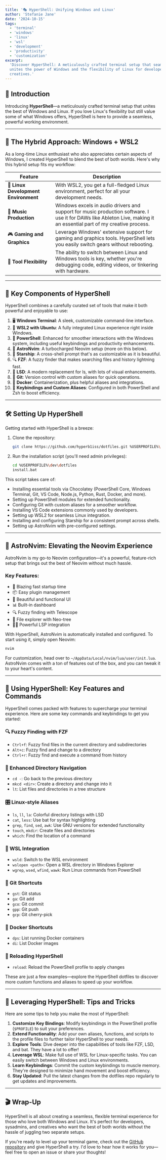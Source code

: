 ```yaml
---
title: '🎭 HyperShell: Unifying Windows and Linux'
author: 'Stefanie Jane'
date: '2024-10-15'
tags:
  - 'terminal'
  - 'windows'
  - 'linux'
  - 'wsl'
  - 'development'
  - 'productivity'
  - 'customization'
excerpt:
  'Discover HyperShell: A meticulously crafted terminal setup that seamlessly
  unites the power of Windows and the flexibility of Linux for developers and
  creatives.'
---
```


## 🌟 Introduction

Introducing **HyperShell**—a meticulously crafted terminal setup that unites the
best of Windows and Linux. If you love Linux's flexibility but still value some
of what Windows offers, HyperShell is here to provide a seamless, powerful
working environment.

---

## 🌈 The Hybrid Approach: Windows + WSL2

As a long-time Linux enthusiast who also appreciates certain aspects of Windows,
I created HyperShell to blend the best of both worlds. Here's why this hybrid
setup fits my workflow:

| Feature                              | Description                                                                                                                                                         |
| ------------------------------------ | ------------------------------------------------------------------------------------------------------------------------------------------------------------------- |
| 🐧 **Linux Development Environment** | With WSL2, you get a full-fledged Linux environment, perfect for all your development needs.                                                                        |
| 🎵 **Music Production**              | Windows excels in audio drivers and support for music production software. I use it for DAWs like Ableton Live, making it an essential part of my creative process. |
| 🎮 **Gaming and Graphics**           | Leverage Windows' extensive support for gaming and graphics tools. HyperShell lets you easily switch gears without rebooting.                                       |
| 🔧 **Tool Flexibility**              | The ability to switch between Linux and Windows tools is key, whether you're debugging code, editing videos, or tinkering with hardware.                            |

---

## 🧰 Key Components of HyperShell

HyperShell combines a carefully curated set of tools that make it both powerful
and enjoyable to use:

1. 🖥️ **Windows Terminal**: A sleek, customizable command-line interface.
2. 🐧 **WSL2 with Ubuntu**: A fully integrated Linux experience right inside
   Windows.
3. 🔧 **PowerShell**: Enhanced for smoother interactions with the Windows
   system, including useful keybindings and productivity enhancements.
4. 📝 **AstroNvim**: A turbocharged Neovim setup (more on this below).
5. 🚀 **Starship**: A cross-shell prompt that's as customizable as it is
   beautiful.
6. 🔍 **FZF**: A fuzzy finder that makes searching files and history lightning
   fast.
7. 🌈 **LSD**: A modern replacement for ls, with lots of visual enhancements.
8. 🐙 **Git**: Version control with custom aliases for quick operations.
9. 🐳 **Docker**: Containerization, plus helpful aliases and integrations.
10. 🔑 **Keybindings and Custom Aliases**: Configured in both PowerShell and Zsh
    to boost efficiency.

---

## 🛠️ Setting Up HyperShell

Getting started with HyperShell is a breeze:

1. Clone the repository:

   ```bash
   git clone https://github.com/hyperb1iss/dotfiles.git %USERPROFILE%\dev\dotfiles
   ```

2. Run the installation script (you'll need admin privileges):
   ```bash
   cd %USERPROFILE%\dev\dotfiles
   install.bat
   ```

This script takes care of:

- Installing essential tools via Chocolatey (PowerShell Core, Windows Terminal,
  Git, VS Code, Node.js, Python, Rust, Docker, and more).
- Setting up PowerShell modules for extended functionality.
- Configuring Git with custom aliases for a smoother workflow.
- Installing VS Code extensions commonly used by developers.
- Setting up WSL2 for seamless Linux integration.
- Installing and configuring Starship for a consistent prompt across shells.
- Setting up AstroNvim with pre-configured settings.

---

## 🌠 AstroNvim: Elevating the Neovim Experience

AstroNvim is my go-to Neovim configuration—it's a powerful, feature-rich setup
that brings out the best of Neovim without much hassle.

### Key Features:

- 🚀 Blazing fast startup time
- 📦 Easy plugin management
- 🎨 Beautiful and functional UI
- 📊 Built-in dashboard
- 🔍 Fuzzy finding with Telescope
- 🌳 File explorer with Neo-tree
- 👨‍💻 Powerful LSP integration

With HyperShell, AstroNvim is automatically installed and configured. To start
using it, simply open Neovim:

```bash
nvim
```

For customization, head over to `~/AppData/Local/nvim/lua/user/init.lua`.
AstroNvim comes with a ton of features out of the box, and you can tweak it to
your heart's content.

---

## 🤖 Using HyperShell: Key Features and Commands

HyperShell comes packed with features to supercharge your terminal experience.
Here are some key commands and keybindings to get you started:

### 🔍 Fuzzy Finding with FZF

- `Ctrl+f`: Fuzzy find files in the current directory and subdirectories
- `Alt+c`: Fuzzy find and change to a directory
- `Ctrl+r`: Fuzzy find and execute a command from history

### 📂 Enhanced Directory Navigation

- `cd -`: Go back to the previous directory
- `mkcd <dir>`: Create a directory and change into it
- `lt`: List files and directories in a tree structure

### 🎛️ Linux-style Aliases

- `ls`, `ll`, `la`: Colorful directory listings with LSD
- `cat`, `less`: Use bat for syntax highlighting
- `grep`, `find`, `sed`, `awk`: Use GNU versions for extended functionality
- `touch`, `mkdir`: Create files and directories
- `which`: Find the location of a command

### 🐧 WSL Integration

- `wsld`: Switch to the WSL environment
- `wslopen <path>`: Open a WSL directory in Windows Explorer
- `wgrep`, `wsed`, `wfind`, `wawk`: Run Linux commands from PowerShell

### 🐙 Git Shortcuts

- `gst`: Git status
- `ga`: Git add
- `gco`: Git commit
- `gpp`: Git push
- `gcp`: Git cherry-pick

### 🐳 Docker Shortcuts

- `dps`: List running Docker containers
- `di`: List Docker images

### 🔄 Reloading HyperShell

- `reload`: Reload the PowerShell profile to apply changes

These are just a few examples—explore the HyperShell dotfiles to discover more
custom functions and aliases to speed up your workflow.

---

## 💪 Leveraging HyperShell: Tips and Tricks

Here are some tips to help you make the most of HyperShell:

1. **Customize Key Bindings**: Modify keybindings in the PowerShell profile
   (`$PROFILE`) to suit your preferences.
2. **Extend Functionality**: Add your own aliases, functions, and scripts to the
   profile files to further tailor HyperShell to your needs.
3. **Explore Tools**: Dive deeper into the capabilities of tools like FZF, LSD,
   and bat. They have a lot to offer!
4. **Leverage WSL**: Make full use of WSL for Linux-specific tasks. You can
   easily switch between Windows and Linux environments.
5. **Learn Keybindings**: Commit the custom keybindings to muscle memory.
   They're designed to minimize hand movement and boost efficiency.
6. **Stay Updated**: Pull the latest changes from the dotfiles repo regularly to
   get updates and improvements.

---

## 🎬 Wrap-Up

HyperShell is all about creating a seamless, flexible terminal experience for
those who love both Windows and Linux. It's perfect for developers, sysadmins,
and creatives who want the best of both worlds without the hassle of juggling
two separate setups.

If you're ready to level up your terminal game, check out the
[GitHub repository](https://github.com/hyperb1iss/dotfiles) and give HyperShell
a try. I'd love to hear how it works for you—feel free to open an issue or share
your thoughts!
